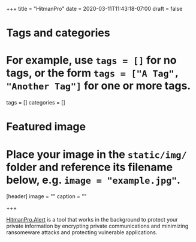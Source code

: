 +++
title = "HitmanPro"
date = 2020-03-11T11:43:18-07:00
draft = false

# Tags and categories
# For example, use `tags = []` for no tags, or the form `tags = ["A Tag", "Another Tag"]` for one or more tags.
tags = []
categories = []

# Featured image
# Place your image in the `static/img/` folder and reference its filename below, e.g. `image = "example.jpg"`.
[header]
image = ""
caption = ""

+++

[HitmanPro.Alert](https://www.hitmanpro.com/en-us/alert.aspx) is a tool that works in the background to protect your private information by encrypting private communications and minimizing ransomeware attacks and protecting vulnerable applications.


